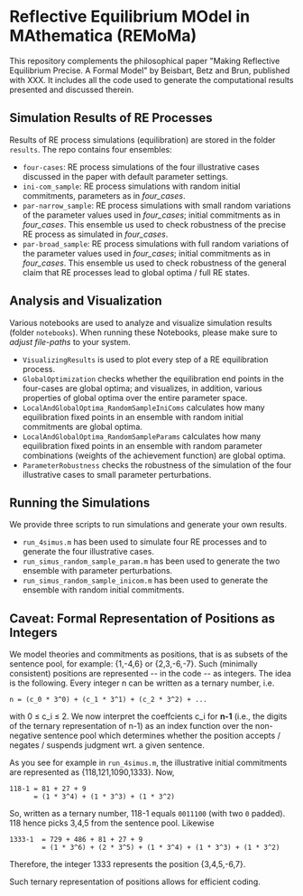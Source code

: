 # Reflective Equilibrium MOdel in MAthematica (REMoMa)

This repository complements the philosophical paper "Making Reflective Equilibrium Precise. A Formal Model" by Beisbart, Betz and Brun, published with XXX. It includes all the code used to generate the computational results presented and discussed therein.

## Simulation Results of RE Processes

Results of RE process simulations (equilibration) are stored in the folder `results`. The repo contains four ensembles:

- `four-cases`: RE process simulations of the four illustrative cases discussed in the paper with default parameter settings.
- `ini-com_sample`: RE process simulations with random initial commitments, parameters as in *four_cases*.
- `par-narrow_sample`: RE process simulations with small random variations of the parameter values used in *four_cases*; initial commitments as in *four_cases*. This ensemble us used to check robustness of the precise RE process as simulated in *four_cases*.
- `par-broad_sample`: RE process simulations with full random variations of the parameter values used in *four_cases*; initial commitments as in *four_cases*. This ensemble us used to check robustness of the general claim that RE processes lead to global optima / full RE states.

## Analysis and Visualization

Various notebooks are used to analyze and visualize simulation results (folder `notebooks`). When running these Notebooks, please make sure to *adjust file-paths* to your system.

- `VisualizingResults` is used to plot every step of a RE equilibration process.
- `GlobalOptimization` checks whether the equilibration end points in the four-cases are global optima; and visualizes, in addition, various properties of global optima over the entire parameter space.
- `LocalAndGlobalOptima_RandomSampleIniComs` calculates how many equilibration fixed points in an ensemble with random initial commitments are global optima.
- `LocalAndGlobalOptima_RandomSampleParams` calculates how many equilibration fixed points in an ensemble with random parameter combinations (weights of the achievement function) are global optima.
- `ParameterRobustness` checks the robustness of the simulation of the four illustrative cases to small parameter perturbations.

## Running the Simulations

We provide three scripts to run simulations and generate your own results.

- `run_4simus.m` has been used to simulate four RE processes and to generate the four illustrative cases.
- `run_simus_random_sample_param.m` has been used to generate the two ensemble with parameter perturbations.
- `run_simus_random_sample_inicom.m` has been used to generate the ensemble with random initial commitments.

## Caveat: Formal Representation of Positions as Integers

We model theories and commitments as positions, that is as subsets of the sentence pool, for example: {1,-4,6} or {2,3,-6,-7}. Such (minimally consistent) positions are represented -- in the code -- as integers. The idea is the following. Every integer n can be written as a ternary number, i.e. 

```
n = (c_0 * 3^0) + (c_1 * 3^1) + (c_2 * 3^2) + ...
```

with 0 ≤ c_i ≤ 2. We now interpret the coeffcients c_i for **n-1** (i.e., the digits of the ternary representation of n-1) as an index function over the non-negative sentence pool which determines whether the position accepts / negates / suspends judgment wrt. a given sentence.

As you see for example in `run_4simus.m`, the illustrative initial commitments are represented as {118,121,1090,1333}. Now, 

```
118-1 = 81 + 27 + 9  
      = (1 * 3^4) + (1 * 3^3) + (1 * 3^2)      
```

So, written as a ternary number, 118-1 equals `0011100` (with two `0` padded). 118 hence picks 3,4,5 from the sentence pool. Likewise

```
1333-1  = 729 + 486 + 81 + 27 + 9
        = (1 * 3^6) + (2 * 3^5) + (1 * 3^4) + (1 * 3^3) + (1 * 3^2)
```

Therefore, the integer 1333 represents the position {3,4,5,-6,7}.

Such ternary representation of positions allows for efficient coding.
